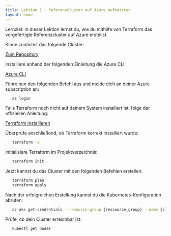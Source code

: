 ```yaml
---
title: Lektion 1 - Referenzcluster auf Azure aufsetzten
layout: home
---
```


Lernziel: In dieser Lektion lernst du, wie du mithilfe von Terraform das vorgefertigte Referenzcluster auf Azure erstellst.

Klone zunächst das folgende Cluster:

[Zum Repository](https://github.com/K8s-Migration-Training/cloud-infrastructure)

Installiere anhand der folgenden Einleitung die Azure CLI:

[Azure CLI](https://learn.microsoft.com/de-de/cli/azure/install-azure-cli?view=azure-cli-latest)

Führe nun den folgenden Befehl aus und melde dich an deiner Azure subscription an:

```bash
   az login
```

Falls Terraform noch nicht auf deinem System installiert ist, folge der offiziellen Anleitung:

[Terraform installieren](https://developer.hashicorp.com/terraform/downloads)

Überprüfe anschließend, ob Terraform korrekt installiert wurde:

```bash
   terraform -v
```

Initialisiere Terraform im Projektverzeichnis:

```bash
   terraform init
```

Jetzt kannst du das Cluster mit den folgenden Befehlen erstellen:

```bash
   terraform plan
   terraform apply
```

Nach der erfolgreichen Erstellung kannst du die Kubernetes-Konfiguration abrufen:

```bash
   az aks get-credentials --resource-group {ressource_group} --name {cluster_name}
```

Prüfe, ob dein Cluster erreichbar ist:

```bash
   kubectl get nodes
```
